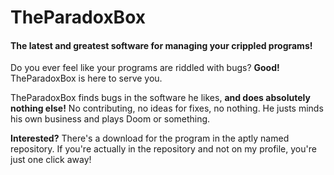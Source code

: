 # TheParadoxBox
#### The latest and greatest software for managing your crippled programs!

Do you ever feel like your programs are riddled with bugs? **Good!** TheParadoxBox is here to serve you.

TheParadoxBox finds bugs in the software he likes, **and does absolutely nothing else!** No contributing, no ideas for fixes, no nothing. He justs minds his own business and plays Doom or something.

**Interested?** There's a download for the program in the aptly named repository. If you're actually in the repository and not on my profile, you're just one click away!

<!---
TheParadoxBox/TheParadoxBox is a ✨ special ✨ repository because its `README.md` (this file) appears on your GitHub profile.
You can click the Preview link to take a look at your changes.
--->

<!--- Yeah whatever GitHub --->
